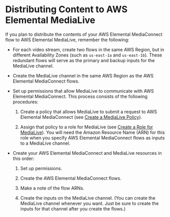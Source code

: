 # Distributing Content to AWS Elemental MediaLive<a name="distribution-to-medialive"></a>

If you plan to distribute the contents of your AWS Elemental MediaConnect flow to AWS Elemental MediaLive, remember the following:
+ For each video stream, create two flows in the same AWS Region, but in different Availability Zones \(such as `us-east-1a` and `us-east-1b`\)\. These redundant flows will serve as the primary and backup inputs for the MediaLive channel\.
+ Create the MediaLive channel in the same AWS Region as the AWS Elemental MediaConnect flows\.
+ Set up permissions that allow MediaLive to communicate with AWS Elemental MediaConnect\. This process consists of the following procedures: 

  1. Create a policy that allows MediaLive to submit a request to AWS Elemental MediaConnect \(see [Create a MediaLive Policy](https://docs.aws.amazon.com/medialive/latest/ug/permissions-medialive-step1.html)\)\.

  1. Assign that policy to a role for MediaLive \(see [Create a Role for MediaLive](https://docs.aws.amazon.com/medialive/latest/ug/permissions-medialive-step2.html)\)\. You will need the Amazon Resource Name \(ARN\) for this role when you specify AWS Elemental MediaConnect flows as inputs to a MediaLive channel\. 
+ Create your AWS Elemental MediaConnect and MediaLive resources in this order:

  1. Set up permissions\.

  1. Create the AWS Elemental MediaConnect flows\. 

  1. Make a note of the flow ARNs\.

  1. Create the inputs on the MediaLive channel\. \(You can create the MediaLive channel whenever you want\. Just be sure to create the inputs for that channel after you create the flows\.\)
